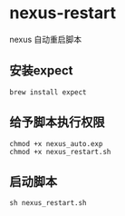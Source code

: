# nexus-restart
nexus 自动重启脚本

## 安装expect
```
brew install expect
```
## 给予脚本执行权限
```
chmod +x nexus_auto.exp
chmod +x nexus_restart.sh
```
## 启动脚本
```
sh nexus_restart.sh
```
